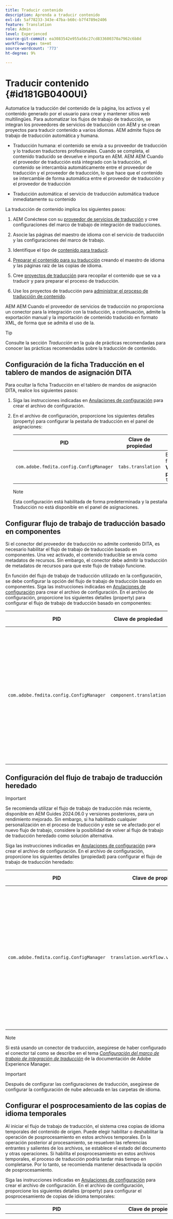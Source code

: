 ```yaml
---
title: Traducir contenido
description: Aprenda a traducir contenido
exl-id: 5af78233-343e-47ba-b60c-b7f4789e2406
feature: Translation
role: Admin
level: Experienced
source-git-commit: ea3083542e955a56c27cd833600370a7962c6b8d
workflow-type: tm+mt
source-wordcount: '773'
ht-degree: 9%

---
```


# Traducir contenido {#id181GB0400UI}

Automatice la traducción del contenido de la página, los activos y el contenido generado por el usuario para crear y mantener sitios web multilingües. Para automatizar los flujos de trabajo de traducción, se integran los proveedores de servicios de traducción con AEM y se crean proyectos para traducir contenido a varios idiomas. AEM admite flujos de trabajo de traducción automática y humana.

- Traducción humana: el contenido se envía a su proveedor de traducción y lo traducen traductores profesionales. Cuando se completa, el contenido traducido se devuelve e importa en AEM. AEM AEM Cuando el proveedor de traducción está integrado con la traducción, el contenido se intercambia automáticamente entre el proveedor de traducción y el proveedor de traducción, lo que hace que el contenido se intercambie de forma automática entre el proveedor de traducción y el proveedor de traducción

- Traducción automática: el servicio de traducción automática traduce inmediatamente su contenido


La traducción de contenido implica los siguientes pasos:

1. AEM Conéctese con su [proveedor de servicios de traducción](https://experienceleague.adobe.com/docs/experience-manager-cloud-service/sites/administering/reusing-content/translation/integration-framework.html?lang=es) y cree configuraciones del marco de trabajo de integración de traducciones.

1. Asocie las páginas del maestro de idioma con el servicio de traducción y las configuraciones del marco de trabajo.

1. Identifique el tipo de [contenido para traducir](https://experienceleague.adobe.com/docs/experience-manager-cloud-service/sites/administering/reusing-content/translation/rules.html?lang=es).

1. [Preparar el contenido para su traducción](https://experienceleague.adobe.com/docs/experience-manager-cloud-service/sites/administering/reusing-content/translation/preparation.html?lang=es) creando el maestro de idioma y las páginas raíz de las copias de idioma.

1. Cree [proyectos de traducción](https://experienceleague.adobe.com/docs/experience-manager-cloud-service/sites/administering/reusing-content/translation/managing-projects.html?lang=es) para recopilar el contenido que se va a traducir y para preparar el proceso de traducción.

1. Use los proyectos de traducción para [administrar el proceso de traducción de contenido](https://experienceleague.adobe.com/docs/experience-manager-cloud-service/sites/administering/reusing-content/translation/managing-projects.html?lang=es).


AEM AEM Cuando el proveedor de servicios de traducción no proporciona un conector para la integración con la traducción, a continuación, admite la exportación manual y la importación de contenido traducido en formato XML, de forma que se admita el uso de la.

>[!TIP]
>
> Consulte la sección *Traducción* en la guía de prácticas recomendadas para conocer las prácticas recomendadas sobre la traducción de contenido.

## Configuración de la ficha Traducción en el tablero de mandos de asignación DITA

Para ocultar la ficha Traducción en el tablero de mandos de asignación DITA, realice los siguientes pasos:

1. Siga las instrucciones indicadas en [Anulaciones de configuración](download-install-additional-config-override.md#) para crear el archivo de configuración.
1. En el archivo de configuración, proporcione los siguientes detalles \(property\) para configurar la pestaña de traducción en el panel de asignaciones:

   | PID | Clave de propiedad | Valor de propiedad |
   |---|------------|--------------|
   | `com.adobe.fmdita.config.ConfigManager` | `tabs.translation` | Booleano \( true/ false\).<br> **Valor predeterminado**: `true` |

   >[!NOTE]
   >
   > Esta configuración está habilitada de forma predeterminada y la pestaña Traducción no está disponible en el panel de asignaciones.


## Configurar flujo de trabajo de traducción basado en componentes

Si el conector del proveedor de traducción no admite contenido DITA, es necesario habilitar el flujo de trabajo de traducción basado en componentes. Una vez activado, el contenido traducible se envía como metadatos de recursos. Sin embargo, el conector debe admitir la traducción de metadatos de recursos para que este flujo de trabajo funcione.

En función del flujo de trabajo de traducción utilizado en la configuración, se debe configurar la opción del flujo de trabajo de traducción basado en componentes. Siga las instrucciones indicadas en [Anulaciones de configuración](download-install-additional-config-override.md#) para crear el archivo de configuración. En el archivo de configuración, proporcione los siguientes detalles \(property\) para configurar el flujo de trabajo de traducción basado en componentes:

| PID | Clave de propiedad | Valor de propiedad |
|---|------------|--------------|
| `com.adobe.fmdita.config.ConfigManager` | `component.translation` | Boolean: <br> -   Si usa traducción humana, *Deshabilitar* \( `false`\) la opción **Flujo de trabajo de traducción basado en componentes**. <br> -   Si está usando la traducción automática, *habilite \( `true`\)* la opción **Flujo de trabajo de traducción basado en componentes**. |



## Configuración del flujo de trabajo de traducción heredado

>[!IMPORTANT]
>
> Se recomienda utilizar el flujo de trabajo de traducción más reciente, disponible en AEM Guides 2024.06.0 y versiones posteriores, para un rendimiento mejorado. Sin embargo, si ha habilitado cualquier personalización en el proceso de traducción y este se ve afectado por el nuevo flujo de trabajo, considere la posibilidad de volver al flujo de trabajo de traducción heredado como solución alternativa.

Siga las instrucciones indicadas en [Anulaciones de configuración](download-install-additional-config-override.md#) para crear el archivo de configuración. En el archivo de configuración, proporcione los siguientes detalles (propiedad) para configurar el flujo de trabajo de traducción heredado:


| PID | Clave de propiedad | Valor de propiedad |
|---|------------|--------------|
| `com.adobe.fmdita.config.ConfigManager` | `translation.workflow.version.legacy` | Booleano: <br> - Si usa el flujo de trabajo de traducción más reciente, *Deshabilitar* \( `false`\) la opción **Ejecutar flujo de trabajo de traducción heredado**.  <br> -   Si usa la traducción heredada, *habilite \( `true`\)* la opción **Ejecutar flujo de trabajo de traducción heredada**. <br> **Valor predeterminado**: false |




>[!NOTE]
>
> Si está usando un conector de traducción, asegúrese de haber configurado el conector tal como se describe en el tema *[Configuración del marco de trabajo de integración de traducción](https://experienceleague.adobe.com/docs/experience-manager-cloud-service/sites/administering/reusing-content/translation/integration-framework.html?lang=es)* de la documentación de Adobe Experience Manager.

>[!IMPORTANT]
>
> Después de configurar las configuraciones de traducción, asegúrese de configurar la configuración de nube adecuada en las carpetas de idioma.

## Configurar el posprocesamiento de las copias de idioma temporales

Al iniciar el flujo de trabajo de traducción, el sistema crea copias de idioma temporales del contenido de origen. Puede elegir habilitar o deshabilitar la operación de posprocesamiento en estos archivos temporales. En la operación posterior al procesamiento, se resuelven las referencias entrantes y salientes de los archivos, se establece el estado del documento y otras operaciones. Si habilita el posprocesamiento en estos archivos temporales, el proceso de traducción podría tardar más tiempo en completarse. Por lo tanto, se recomienda mantener desactivada la opción de posprocesamiento.

Siga las instrucciones indicadas en [Anulaciones de configuración](download-install-additional-config-override.md#) para crear el archivo de configuración. En el archivo de configuración, proporcione los siguientes detalles \(property\) para configurar el posprocesamiento de copias de idioma temporales:

| PID | Clave de propiedad | Valor de propiedad |
|---|------------|--------------|
| `com.adobe.fmdita.config.ConfigManager` | `postprocess.temporary.langcopies` | Boolean: <br> -   Si no desea ejecutar la operación de posprocesamiento en los archivos temporales, *Deshabilitar* \( false\) la opción **Copias de idioma de posprocesamiento**.<br> -   Si desea ejecutar la operación de posprocesamiento en los archivos temporales, *Habilite* \( true\) la opción **Copias de idioma de posprocesamiento**.<br> **Valor predeterminado**: false |

